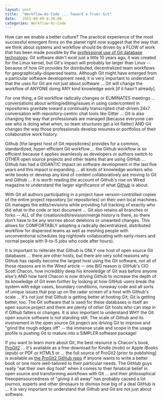 ```yaml
---
layout: post
title:  "Workflow-As-Code ... Toward a Truer Git"
date:   2015-09-09 8:30:00
categories: Workflow-As-Code
---
```

How can we enable a better culture?  The practical experience of the most successful emergent firms on the planet right now suggest that the way that we think about systems and workflow should be driven by a FLOW of work that has been made possible by the [professional use of Git database technology](http://git-scm.com/book/en/v2).  Git software didn't exist just a little 10 years ago; it was created for the Linux kernel, but Git's impact will probably be larger than Linux -- because of how Git provides for distributed, decentralized team workflows for geographically-dispersed teams.  Although Git might have emerged from a particular software development need, it is very important to understand that the uses for Git are not just about software ... Git will change the workflow of ANYONE doing ANY kind knowledge work [if it hasn't already].

For one thing, a Git workflow radically changes or ELIMINATES meetings ... conversations about writing/editing/issues in using code/content in repositories gravitate toward a continually transcripted chat-driven 24x7 conversation with repository-centric chat tools like Gitter ... Git is also changing the way that professionals are managed [because everyone can see who is doing what when, so team structures get a lot flatter] AND Git changes the way those professionals develop resumes or portfolios of their collaborative work history.

Github [the largest host of Git repositories] provides for a common, standardized, hyper-efficient Git workflow ... the Github workflow is so efficient because it applies seamlessly as developers or authors switch to OTHER open source projects and other teams that are using GitHub ... Github has had a GIGANTIC impact on software development in the last five years and this impact is expanding ... all kinds of knowledge workers who write books or develop any kind of content collaboratively are moving to Git and Github  ... it is worth reading the account of Github's rise on Wired magazine to understand the larger significance of what [Github](http://www.wired.com/tag/github/) is about.

With Git all authors participating in a project have version-controlled copies of the entire project repository [or repositories] on their own local machines.  Git manages the edits/revisions while providing full tracking of exactly who did what to the code or text document ... Git also retains all branches or forks -- ALL of the creation/edit/revision/merge history is there, so there don't have to be any worries about deletions or unwanted changes.  This allows for COMFORTABLY adopting a radically decentralized, distributed workflow for dispersed teams as well as meshing people with unconventional schedules (eg nightowls collaborating with early-risers and normal people with 9-to-5 jobs who code after hours).

It is important to reiterate that Github is ONLY one host of open source Git databases ... there are other hosts, but there are very solid reasons why Github has rapidly become the largest host using the Git software, not all of those reasons are in the Wired article -- one BIG reason is GitHub's CIO Scott Chacon, how incredibly deep his knowledge of Git was before anyone else's AND how hard Chacon is now driving Github to increase the depth of its knowledge of Git even further by looking at how GitHub users break the system with edge cases, boundary conditions, runaway code and all sorts of unique issues that pop up on the radar screen of a host with Github's scale ... it's not just that Github is getting better at hosting Git; Git is getting better, too.  The Git software that is used for these databases is itself an open source project and there are plenty of other Git hosts who can step in if Github falters or changes. It is also important to understand WHY the Git open source software is not standing still.  The scale of Github and its involvement in the open source Git project are driving Git to improve and "grind the rough edges off" -- the immense scale and scope in the usage profile is pushing Git to mature into a SIMPLER software package!   

If you want to learn more about Git, the best resource is Chacon's book, [ProGit2](https://github.com/progit/progit2) ... it's available as a free download for Kindle (mobi) or Apple iBooks (epub) or PDF or HTML5 or ... the full source of ProGit2 [prior to publishing] is available as [the ProGit2 GitHub repo](https://github.com/progit/progit2) if anyone wants to write a better book or one more well-tailored to their particular needs.  The GitHub guys really "eat their own dog food" when it comes to their fanatical belief in open source and transforming workflows with Git ... and their philosophical freeopensourcedness of "giving it all away" has probably caused a lot journos, experts and other dinosaurs to dismiss how big of a deal GitHub is ... it is very important to understand that Github and Git are not just about software.
